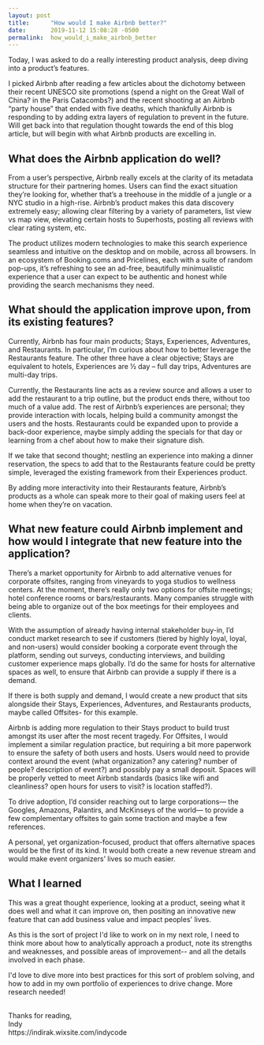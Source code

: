 ```yaml
---
layout: post
title:      "How would I make Airbnb better?"
date:       2019-11-12 15:08:28 -0500
permalink:  how_would_i_make_airbnb_better
---
```



Today, I was asked to do a really interesting product analysis, deep diving into a product’s features. 

I picked Airbnb after reading a few articles about the dichotomy between their recent UNESCO site promotions (spend a night on the Great Wall of China? in the Paris Catacombs?) and the recent shooting at an Airbnb “party house” that ended with five deaths, which thankfully Airbnb is responding to by adding extra layers of regulation to prevent in the future. Will get back into that regulation thought towards the end of this blog article, but will begin with what Airbnb products are excelling in. 


## What does the Airbnb application do well? 

From a user’s perspective, Airbnb really excels at the clarity of its metadata structure for their partnering homes. Users can find the exact situation they’re looking for, whether that’s a treehouse in the middle of a jungle or a NYC studio in a high-rise. Airbnb’s product makes this data discovery extremely easy; allowing clear filtering by a variety of parameters, list view vs map view, elevating certain hosts to Superhosts, posting all reviews with clear rating system, etc. 

The product utilizes modern technologies to make this search experience seamless and intuitive on the desktop and on mobile, across all browsers. In an ecosystem of Booking.coms and Pricelines, each with a suite of random pop-ups, it’s refreshing to see an ad-free, beautifully minimualistic experience that a user can expect to be authentic and honest while providing the search mechanisms they need. 


## What should the application improve upon, from its existing features? 

Currently, Airbnb has four main products; Stays, Experiences, Adventures, and Restaurants. In particular, I’m curious about how to better leverage the Restaurants feature. The other three have a clear objective; Stays are equivalent to hotels, Experiences are ½ day – full day trips, Adventures are multi-day trips. 

Currently, the Restaurants line acts as a review source and allows a user to add the restaurant to a trip outline, but the product ends there, without too much of a value add. The rest of Airbnb’s experiences are personal; they provide interaction with locals, helping build a community amongst the users and the hosts. Restaurants could be expanded upon to provide a back-door experience, maybe simply adding the specials for that day or learning from a chef about how to make their signature dish. 

If we take that second thought; nestling an experience into making a dinner reservation, the specs to add that to the Restaurants feature could be pretty simple, leveraged the existing framework from their Experiences product.

By adding more interactivity into their Restaurants feature, Airbnb’s products as a whole can speak more to their goal of making users feel at home when they’re on vacation. 



## What new feature could Airbnb implement and how would I integrate that new feature into the application? 


There’s a market opportunity for Airbnb to add alternative venues for corporate offsites, ranging from vineyards to yoga studios to wellness centers.  At the moment, there’s really only two options for offsite meetings; hotel conference rooms or bars/restaurants. Many companies struggle with being able to organize out of the box meetings for their employees and clients. 

With the assumption of already having internal stakeholder buy-in, I’d conduct market research to see if customers (tiered by highly loyal, loyal, and non-users) would consider booking a corporate event through the platform, sending out surveys, conducting interviews, and building customer experience maps globally. I’d do the same for hosts for alternative spaces as well, to ensure that Airbnb can provide a supply if there is a demand. 

If there is both supply and demand, I would create a new product that sits alongside their Stays, Experiences, Adventures, and Restaurants products, maybe called Offsites- for this example. 

Airbnb is adding more regulation to their Stays product to build trust amongst its user after the most recent tragedy. For Offsites, I would implement a similar regulation practice, but requiring a bit more paperwork to ensure the safety of both users and hosts. Users would need to provide context around the event (what organization? any catering? number of people? description of event?) and possibly pay a small deposit. Spaces will be properly vetted to meet Airbnb standards (basics like wifi and cleanliness? open hours for users to visit? is location staffed?). 

To drive adoption, I’d consider reaching out to large corporations— the Googles, Amazons, Palantirs, and McKinseys of the world— to provide a few complementary offsites to gain some traction and maybe a few references. 

A personal, yet organization-focused, product that offers alternative spaces would be the first of its kind. It would both create a new revenue stream and would make event organizers’ lives so much easier. 



## What I learned 

This was a great thought experience, looking at a product, seeing what it does well and what it can improve on, then positing an innovative new feature that can add business value and impact peoples' lives. 

As this is the sort of project I'd like to work on in my next role, I need to think more about how to analytically approach a product, note its strengths and weaknesses, and possible areas of improvement-- and all the details involved in each phase. 

I'd love to dive more into best practices for this sort of problem solving, and how to add in my own portfolio of experiences to drive change. More research needed! 

<br>
Thanks for reading,<br>
Indy <br>
https://indirak.wixsite.com/indycode<br><br>







